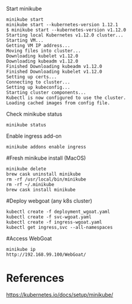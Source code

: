 
Start minikube
```
minikube start
minikube start --kubernetes-version 1.12.1
$ minikube start --kubernetes-version v1.12.0
Starting local Kubernetes v1.12.0 cluster...
Starting VM...
Getting VM IP address...
Moving files into cluster...
Downloading kubelet v1.12.0
Downloading kubeadm v1.12.0
Finished Downloading kubeadm v1.12.0
Finished Downloading kubelet v1.12.0
Setting up certs...
Connecting to cluster...
Setting up kubeconfig...
Starting cluster components...
Kubectl is now configured to use the cluster.
Loading cached images from config file.
```

Check minikube status
```
minikube status
```

Enable ingress add-on
```
minikube addons enable ingress
```

#Fresh minikube install (MacOS)
```
minikube delete
brew cask uninstall minikube
rm -rf /usr/local/bin/minikube
rm -rf ~/.minikube 
brew cask install minikube
```

#Deploy webgoat (any k8s cluster)
```
kubectl create -f deployment_wgoat.yaml 
kubectl create -f svc-wgoat.yaml 
kubectl create -f ingress-wgoat.yaml 
kubectl get ingress,svc --all-namespaces
```
#Access WebGoat
```
minikube ip
http://192.168.99.100/WebGoat/
```

# References
https://kubernetes.io/docs/setup/minikube/
